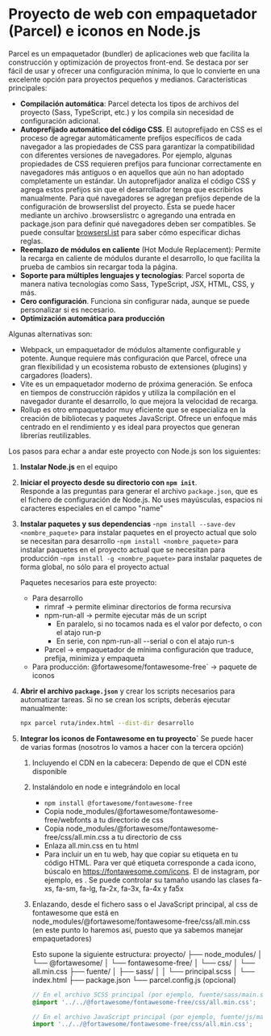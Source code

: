 # Proyecto de web con empaquetador (Parcel) e iconos en Node.js

Parcel es un empaquetador (bundler) de aplicaciones web que facilita la construcción y optimización de proyectos front-end. Se destaca por ser fácil de usar y ofrecer una configuración mínima, lo que lo convierte en una excelente opción para proyectos pequeños y medianos. Características principales:
   - **Compilación automática**: Parcel detecta los tipos de archivos del proyecto (Sass, TypeScript, etc.) y los compila sin necesidad de configuración adicional.
   - **Autoprefijado automático del código CSS**. El autoprefijado en CSS es el proceso de agregar automáticamente prefijos específicos de cada navegador a las propiedades de CSS para garantizar la compatibilidad con diferentes versiones de navegadores. Por ejemplo, algunas propiedades de CSS requieren prefijos para funcionar correctamente en navegadores más antiguos o en aquellos que aún no han adoptado completamente un estándar. Un autoprefijador analiza el código CSS y agrega estos prefijos sin que el desarrollador tenga que escribirlos manualmente.
   Para qué navegadores se agregan prefijos depende de la configuración de browserslist del proyecto. Ésta se puede hacer mediante un archivo .browserslistrc o agregando una entrada en package.json para definir qué navegadores deben ser compatibles. Se puede consultar [browsersl.ist](https://browsersl.ist/) para saber cómo especificar dichas reglas.
   - **Reemplazo de módulos en caliente** (Hot Module Replacement): Permite la recarga en caliente de módulos durante el desarrollo, lo que facilita la prueba de cambios sin recargar toda la página.
   - **Soporte para múltiples lenguajes y tecnologías**: Parcel soporta de manera nativa tecnologías como Sass, TypeScript, JSX, HTML, CSS, y más.
   - **Cero configuración**. Funciona sin configurar nada, aunque se puede personalizar si es necesario.
   - **Optimización automática para producción**

 Algunas alternativas son:
   - Webpack, un empaquetador de módulos altamente configurable y potente. Aunque requiere más configuración que Parcel, ofrece una gran flexibilidad y un ecosistema robusto de extensiones (plugins) y cargadores (loaders).
   - Vite es un empaquetador moderno de próxima generación. Se enfoca en tiempos de construcción rápidos y utiliza la compilación en el navegador durante el desarrollo, lo que mejora la velocidad de recarga.
   - Rollup es otro empaquetador muy eficiente que se especializa en la creación de bibliotecas y paquetes JavaScript. Ofrece un enfoque más centrado en el rendimiento y es ideal para proyectos que generan librerías reutilizables.

Los pasos para echar a andar este proyecto con Node.js son los siguientes:

1. **Instalar Node.js** en el equipo

2. **Iniciar el proyecto desde su directorio con `npm init`**.  
   Responde a las preguntas para generar el archivo `package.json`, que es el fichero de configuración de Node.js.
   No uses mayúsculas, espacios ni caracteres especiales en el campo "name"

3. **Instalar paquetes y sus dependencias** 
   -`npm install --save-dev <nombre_paquete>` para instalar paquetes en el proyecto actual que solo se necesitan para desarrollo
   -`npm install <nombre_paquete>` para instalar paquetes en el proyecto actual que se necesitan para producción
   -`npm install -g <nombre_paquete>` para instalar paquetes de forma global, no sólo para el proyecto actual
   
   Paquetes necesarios para este proyecto:
   - Para desarrollo
      - rimraf -> permite eliminar directorios de forma recursiva
      - npm-run-all -> permite ejecutar más de un script
         - En paralelo, si no tocamos nada es el valor por defecto, o con el atajo run-p
         - En serie, con npm-run-all --serial o con el atajo run-s
      - Parcel -> empaquetador de mínima configuración que traduce, prefija, minimiza y empaqueta
   - Para producción: @fortawesome/fontawesome-free` -> paquete de iconos

4. **Abrir el archivo `package.json`** y crear los scripts necesarios para automatizar tareas.
   Si no se crean los scripts, deberás ejecutar manualmente:
   ```bash
   npx parcel ruta/index.html --dist-dir desarrollo
   ```

5. **Integrar los iconos de Fontawesome en tu proyecto`** Se puede hacer de varias formas (nosotros lo vamos a hacer con la tercera opción)
   1. Incluyendo el CDN en la cabecera: <link href="https://cdnjs.cloudflare.com/ajax/libs/font-awesome/6.7.2/css/all.min.css" rel="stylesheet"> Dependo de que el CDN esté disponible
   
   2. Instalándolo en node e integrándolo en local
      - `npm install @fortawesome/fontawesome-free`
      - Copia node_modules/@fortawesome/fontawesome-free/webfonts a tu directorio de css
      - Copia node_modules/@fortawesome/fontawesome-free/css/all.min.css a tu directorio de css
      - Enlaza all.min.css en tu html
      - Para incluir un en tu web, hay que copiar su etiqueta en tu código HTML. Para ver qué etiqueta corresponde a cada icono, búscalo en https://fontawesome.com/icons. El de instagram, por ejemplo, es <i class="fa-brands fa-instagram"></i>. Se puede controlar su tamaño usando las clases fa-xs, fa-sm, fa-lg, fa-2x, fa-3x, fa-4x y fa5x

   3. Enlazando, desde el fichero sass o el JavaScript principal, al css de fontawesome que está en node_modules/@fortawesome/fontawesome-free/css/all.min.css  (en este punto lo haremos así, puesto que ya sabemos manejar empaquetadores)

      Esto supone la siguiente estructura:
      proyecto/
      ├── node_modules/
      │   └── @fortawesome/
      │       └── fontawesome-free/
      │           └── css/
      │               └── all.min.css
      ├── fuente/
      │   ├── sass/
      │   │   └── principal.scss
      │   └── index.html
      ├── package.json
      └── parcel.config.js (opcional)

      ```scss
      // En el archivo SCSS principal (por ejemplo, fuente/sass/main.scss)
      @import '../../@fortawesome/fontawesome-free/css/all.min.css';
      ```
      ```js
      // En el archivo JavaScript principal (por ejemplo, fuente/js/main.js)
      import '../../@fortawesome/fontawesome-free/css/all.min.css';
      ```



